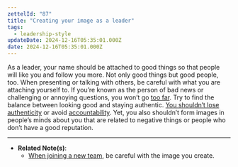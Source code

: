 ```yaml
---
zettelId: "87"
title: "Creating your image as a leader"
tags:
  - leadership-style
updateDate: 2024-12-16T05:35:01.000Z
date: 2024-12-16T05:35:01.000Z
---
```


As a leader, your name should be attached to good things so that people will like you and follow you more. Not only good things but good people, too. When presenting or talking with others, be careful with what you are attaching yourself to. If you’re known as the person of bad news or challenging or annoying questions, you won’t go [too far](/notes/76/). Try to find the balance between looking good and staying authentic. [You shouldn’t lose authenticity](/notes/6/) or avoid [accountability](/notes/31/). Yet, you also shouldn’t form images in people’s minds about you that are related to negative things or people who don’t have a good reputation.

---

- **Related Note(s)**:
  - [When joining a new team](/notes/3b/), be careful with the image you create.
